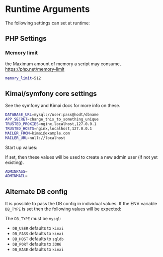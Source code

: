 # Runtime Arguments

The following settings can set at runtime:

## PHP Settings

### Memory limit

the Maximum amount of memory a script may consume, <https://php.net/memory-limit>

```bash
memory_limit=512
```

## Kimai/symfony core settings

See the symfony and Kimai docs for more info on these.

```bash
DATABASE_URL=mysql://user:pass@hodt/dbname
APP_SECRET=change_this_to_something_unique
TRUSTED_PROXIES=nginx,localhost,127.0.0.1
TRUSTED_HOSTS=nginx,localhost,127.0.0.1
MAILER_FROM=kimai@example.com
MAILER_URL=null://localhost
```

Start up values:

If set, then these values will be used to create a new admin user (if not yet existing).

```bash
ADMINPASS=
ADMINMAIL=
```

## Alternate DB config

It is possible to pass the DB config in individual values.  If the ENV variable ```DB_TYPE``` is set then the following values will be expected:

The ```DB_TYPE``` must be `mysql`:

* ```DB_USER``` defaults to ```kimai```
* ```DB_PASS``` defaults to ```kimai```
* ```DB_HOST``` defaults to ```sqldb```
* ```DB_PORT``` defaults to ```3306```
* ```DB_BASE``` defaults to ```kimai```
